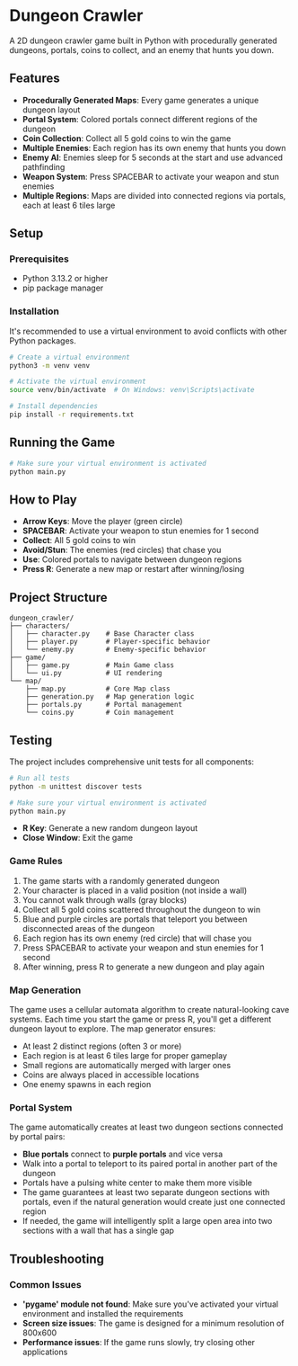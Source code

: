 # Dungeon Crawler

A 2D dungeon crawler game built in Python with procedurally generated dungeons, portals, coins to collect, and an enemy that hunts you down.

## Features

- **Procedurally Generated Maps**: Every game generates a unique dungeon layout
- **Portal System**: Colored portals connect different regions of the dungeon
- **Coin Collection**: Collect all 5 gold coins to win the game
- **Multiple Enemies**: Each region has its own enemy that hunts you down
- **Enemy AI**: Enemies sleep for 5 seconds at the start and use advanced pathfinding
- **Weapon System**: Press SPACEBAR to activate your weapon and stun enemies
- **Multiple Regions**: Maps are divided into connected regions via portals, each at least 6 tiles large

## Setup

### Prerequisites

- Python 3.13.2 or higher
- pip package manager

### Installation

It's recommended to use a virtual environment to avoid conflicts with other Python packages.

```bash
# Create a virtual environment
python3 -m venv venv

# Activate the virtual environment
source venv/bin/activate  # On Windows: venv\Scripts\activate

# Install dependencies
pip install -r requirements.txt
```

## Running the Game

```bash
# Make sure your virtual environment is activated
python main.py
```

## How to Play

- **Arrow Keys**: Move the player (green circle)
- **SPACEBAR**: Activate your weapon to stun enemies for 1 second
- **Collect**: All 5 gold coins to win
- **Avoid/Stun**: The enemies (red circles) that chase you
- **Use**: Colored portals to navigate between dungeon regions
- **Press R**: Generate a new map or restart after winning/losing

## Project Structure

```
dungeon_crawler/
├── characters/
│   ├── character.py    # Base Character class
│   ├── player.py       # Player-specific behavior
│   └── enemy.py        # Enemy-specific behavior
├── game/
│   ├── game.py         # Main Game class
│   └── ui.py           # UI rendering
└── map/
    ├── map.py          # Core Map class
    ├── generation.py   # Map generation logic
    ├── portals.py      # Portal management
    └── coins.py        # Coin management
```

## Testing

The project includes comprehensive unit tests for all components:

```bash
# Run all tests
python -m unittest discover tests
```

```bash
# Make sure your virtual environment is activated
python main.py
```
- **R Key**: Generate a new random dungeon layout
- **Close Window**: Exit the game

### Game Rules

1. The game starts with a randomly generated dungeon
2. Your character is placed in a valid position (not inside a wall)
3. You cannot walk through walls (gray blocks)
4. Collect all 5 gold coins scattered throughout the dungeon to win
5. Blue and purple circles are portals that teleport you between disconnected areas of the dungeon
6. Each region has its own enemy (red circle) that will chase you
7. Press SPACEBAR to activate your weapon and stun enemies for 1 second
8. After winning, press R to generate a new dungeon and play again

### Map Generation

The game uses a cellular automata algorithm to create natural-looking cave systems. Each time you start the game or press R, you'll get a different dungeon layout to explore. The map generator ensures:

- At least 2 distinct regions (often 3 or more)
- Each region is at least 6 tiles large for proper gameplay
- Small regions are automatically merged with larger ones
- Coins are always placed in accessible locations
- One enemy spawns in each region

### Portal System

The game automatically creates at least two dungeon sections connected by portal pairs:

- **Blue portals** connect to **purple portals** and vice versa
- Walk into a portal to teleport to its paired portal in another part of the dungeon
- Portals have a pulsing white center to make them more visible
- The game guarantees at least two separate dungeon sections with portals, even if the natural generation would create just one connected region
- If needed, the game will intelligently split a large open area into two sections with a wall that has a single gap

## Troubleshooting

### Common Issues

- **'pygame' module not found**: Make sure you've activated your virtual environment and installed the requirements
- **Screen size issues**: The game is designed for a minimum resolution of 800x600
- **Performance issues**: If the game runs slowly, try closing other applications
